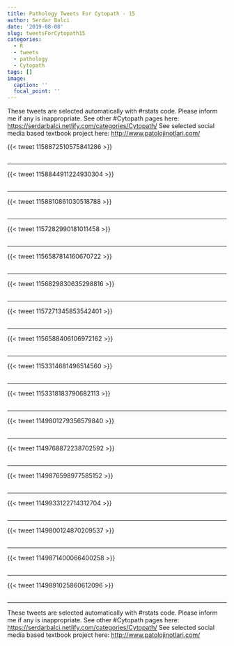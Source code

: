 ```yaml
---
title: Pathology Tweets For Cytopath - 15
author: Serdar Balci
date: '2019-08-08'
slug: tweetsForCytopath15
categories:
  - R
  - tweets
  - pathology
  - Cytopath
tags: []
image:
  caption: ''
  focal_point: ''
---
```



These tweets are selected automatically with #rstats code. Please inform me if any is inappropriate.
See other #Cytopath pages here: https://serdarbalci.netlify.com/categories/Cytopath/ 
See selected social media based textbook project here: http://www.patolojinotlari.com/

{{< tweet 1158872510575841286 >}}
<br>
<br>
<hr>
{{< tweet 1158844911224930304 >}}
<br>
<br>
<hr>
{{< tweet 1158810861030518788 >}}
<br>
<br>
<hr>
{{< tweet 1157282990181011458 >}}
<br>
<br>
<hr>
{{< tweet 1156587814160670722 >}}
<br>
<br>
<hr>
{{< tweet 1156829830635298816 >}}
<br>
<br>
<hr>
{{< tweet 1157271345853542401 >}}
<br>
<br>
<hr>
{{< tweet 1156588406106972162 >}}
<br>
<br>
<hr>
{{< tweet 1153314681496514560 >}}
<br>
<br>
<hr>
{{< tweet 1153318183790682113 >}}
<br>
<br>
<hr>
{{< tweet 1149801279356579840 >}}
<br>
<br>
<hr>
{{< tweet 1149768872238702592 >}}
<br>
<br>
<hr>
{{< tweet 1149876598977585152 >}}
<br>
<br>
<hr>
{{< tweet 1149933122714312704 >}}
<br>
<br>
<hr>
{{< tweet 1149800124870209537 >}}
<br>
<br>
<hr>
{{< tweet 1149871400066400258 >}}
<br>
<br>
<hr>
{{< tweet 1149891025860612096 >}}
<br>
<br>
<hr>


These tweets are selected automatically with #rstats code. Please inform me if any is inappropriate.
See other #Cytopath pages here: https://serdarbalci.netlify.com/categories/Cytopath/ 
See selected social media based textbook project here: http://www.patolojinotlari.com/
